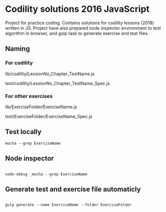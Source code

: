 # Codility solutions 2016 JavaScript

Project for practice coding. Contains solutions for codility lessons (2018) written in JS. Project have also prepared
node inspector environment to test algorithm in browser, and gulp task to generate exercise and test files.


## Naming

### For codility

lib/codility/LessionNo_Chapter_TestName.js

test/codility/LessionNo_Chapter_TestName_Spec.js

### For other exercises

lib/ExerciseFolder/ExerciseName.js

test/ExerciseFolder/ExerciseName_Spec.js

## Test locally

```
mocha --grep ExerciseName

```

## Node inspector

```

node-debug _mocha --grep ExerciseName

```

## Generate test and exercise file automaticly

```

gulp generate --name ExerciseName --folder ExerciseFolder

```
